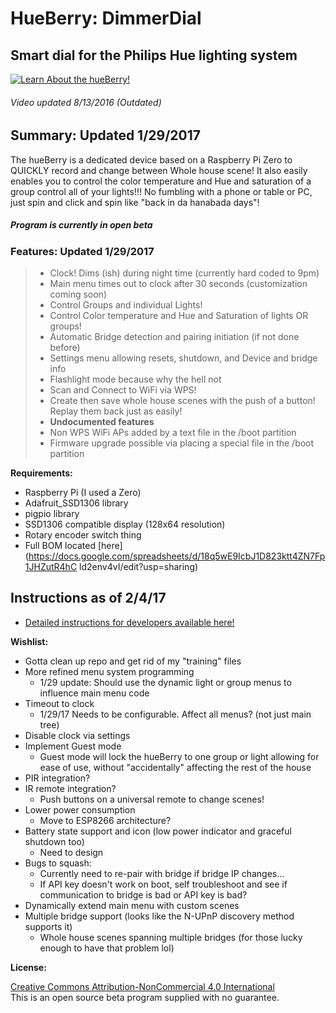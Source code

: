 HueBerry: DimmerDial
=============
## Smart dial for the Philips Hue lighting system 

[![Learn About the hueBerry!](http://i.imgur.com/zl9XxJq.jpg)](https://youtu.be/YTvbsL82ZcM?t=1m3s "hueBerry is awesome!")

###### Video updated 8/13/2016 *(Outdated)* 


## Summary: Updated 1/29/2017
The hueBerry is a dedicated device based on a Raspberry Pi Zero to QUICKLY record and change between Whole house scene! It also easily enables you to control the color temperature and Hue and saturation of a group control all of your lights!!! No fumbling with a phone or table or PC, just spin and click and spin like "back in da hanabada days"! 
##### Program is currently in open beta


### Features: Updated 1/29/2017

>  * Clock! Dims (ish) during night time (currently hard coded to 9pm) 
>  * Main menu times out to clock after 30 seconds (customization coming soon)
>  * Control Groups and individual Lights! 
>  * Control Color temperature and Hue and Saturation of lights OR groups! 
>  * Automatic Bridge detection and pairing initiation (if not done before)
>  * Settings menu allowing resets, shutdown, and Device and bridge info
>  * Flashlight mode because why the hell not
>  * Scan and Connect to WiFi via WPS! 
>  * Create then save whole house scenes with the push of a button! Replay them back just as easily!
>  * **Undocumented features**
>   * Non WPS WiFi APs added by a text file in the /boot partition
>   * Firmware upgrade possible via placing a special file in the /boot partition


**Requirements:**

  * Raspberry Pi (I used a Zero)
  * Adafruit_SSD1306 library
  * pigpio library
  * SSD1306 compatible display (128x64 resolution)
  * Rotary encoder switch thing 
  * Full BOM located [here](https://docs.google.com/spreadsheets/d/18q5wE9IcbJ1D823ktt4ZN7Fp1JHZutR4hC ld2env4vI/edit?usp=sharing)
	
## Instructions as of 2/4/17

  * [Detailed instructions for developers available here!](https://github.com/fiveseven808/HueBerry_SmartSwitch/blob/dev/Dev_setup.md)	
		
		  	 
**Wishlist:**

  * Gotta clean up repo and get rid of my "training" files
  * More refined menu system programming
    * 1/29 update: Should use the dynamic light or group menus to influence main menu code
  * Timeout to clock
    * 1/29/17 Needs to be configurable. Affect all menus? (not just main tree) 
  * Disable clock via settings
  * Implement Guest mode
    * Guest mode will lock the hueBerry to one group or light allowing for ease of use, without "accidentally" affecting the rest of the house
  * PIR integration?
  * IR remote integration? 
    * Push buttons on a universal remote to change scenes!
  * Lower power consumption
    * Move to ESP8266 architecture?
  * Battery state support and icon (low power indicator and graceful shutdown too)
    * Need to design
  * Bugs to squash:
    * Currently need to re-pair with bridge if bridge IP changes... 
    * If API key doesn't work on boot, self troubleshoot and see if communication to bridge is bad or API key is bad? 
  * Dynamically extend main menu with custom scenes 
  * Multiple bridge support (looks like the N-UPnP discovery method supports it)
    * Whole house scenes spanning multiple bridges (for those lucky enough to have that problem lol)	
	
	
**License:** 

[Creative Commons Attribution-NonCommercial 4.0 International ](https://creativecommons.org/licenses/by-nc/4.0/)  
This is an open source beta program supplied with no guarantee.